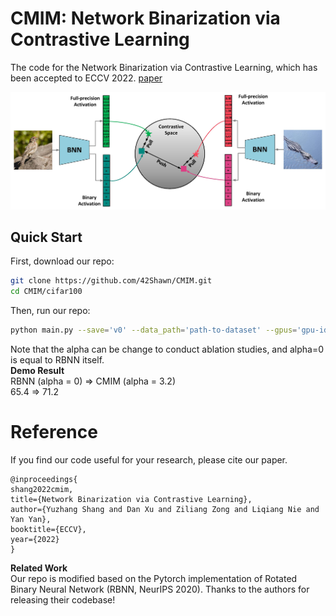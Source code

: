 # CMIM: Network Binarization via Contrastive Learning
The code for the Network Binarization via Contrastive Learning, which has been accepted to ECCV 2022. [paper](https://arxiv.org/abs/2207.02970)

<img src="pipeline.jpg" width="600">

## Quick Start
First, download our repo:
```bash
git clone https://github.com/42Shawn/CMIM.git
cd CMIM/cifar100
```
Then, run our repo:
```bash
python main.py --save='v0' --data_path='path-to-dataset' --gpus='gpu-id' --alpha=3.2
```
Note that the alpha can be change to conduct ablation studies, and alpha=0 is equal to RBNN itself.    
**Demo Result**   
RBNN (alpha = 0) => CMIM (alpha = 3.2)    
            65.4 => 71.2

# Reference
If you find our code useful for your research, please cite our paper.
```
@inproceedings{
shang2022cmim,
title={Network Binarization via Contrastive Learning},
author={Yuzhang Shang and Dan Xu and Ziliang Zong and Liqiang Nie and Yan Yan},
booktitle={ECCV},
year={2022}
}
```

**Related Work**    
Our repo is modified based on the Pytorch implementation of Rotated Binary Neural Network (RBNN, NeurIPS 2020). Thanks to the authors for releasing their codebase!
